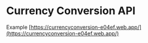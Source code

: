 # Currency Conversion API

Example [https://currencyconversion-e04ef.web.app/](https://currencyconversion-e04ef.web.app/)
